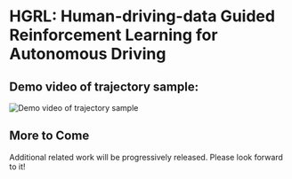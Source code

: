 # HGRL: Human-driving-data Guided Reinforcement Learning for Autonomous Driving
## Demo video of trajectory sample:
![Demo video of trajectory sample](https://github.com/pHis2/HGRL/blob/main/demo_of_data_collection.gif)

## More to Come

Additional related work will be progressively released. Please look forward to it!

